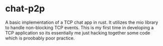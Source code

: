 # chat-p2p
A basic implementation of a TCP chat app in rust. It utilizes the mio library to handle non-blocking TCP events. This is my first time in developing a TCP application so its essentially me just hacking together some code which is proobably poor practice.
